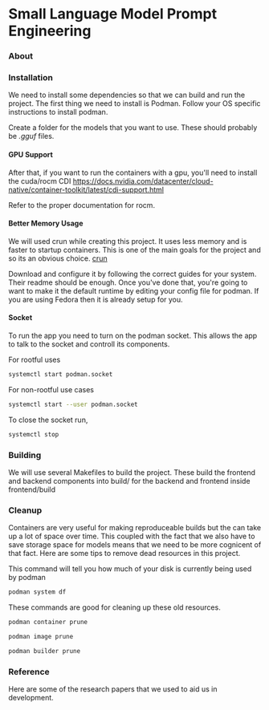 Small Language Model Prompt Engineering
=======

### About

### Installation
We need to install some dependencies so that we can build and run the project. The first thing we need to install is Podman.
Follow your OS specific instructions to install podman.

Create a folder for the models that you want to use. These should probably be *.gguf* files.

#### GPU Support
After that, if you want to run the containers with a gpu, you'll need to install the cuda/rocm CDI 
https://docs.nvidia.com/datacenter/cloud-native/container-toolkit/latest/cdi-support.html

Refer to the proper documentation for rocm.

#### Better Memory Usage
We will used crun while creating this project. It uses less memory and is faster to startup containers. This is one of the main goals for the project and so its an obvious choice.
[crun](https://github.com/containers/crun)

Download and configure it by following the correct guides for your system. Their readme should be enough. 
Once you've done that, you're going to want to make it the default runtime by editing your config file for podman. If you are using Fedora then it is already setup for you.

#### Socket
To run the app you need to turn on the podman socket. This allows the app to talk to the socket and controll its components.

For rootful uses
```bash
systemctl start podman.socket
```

For non-rootful use cases
```bash
systemctl start --user podman.socket
```

To close the socket run,
```bash
systemctl stop
```

### Building
We will use several Makefiles to build the project. These build the frontend and backend components into build/ for the backend and frontend inside frontend/build

### Cleanup
Containers are very useful for making reproduceable builds but the can take up a lot of space over time. This coupled with the fact that we also have to save storage space for models means that we need to be more cognicent of that fact. Here are some tips to remove dead resources in this project.

This command will tell you how much of your disk is currently being used by podman
```bash
podman system df
```

These commands are good for cleaning up these old resources.
```bash
podman container prune
```
```bash
podman image prune
```
```bash
podman builder prune
```

### Reference
Here are some of the research papers that we used to aid us in development.
